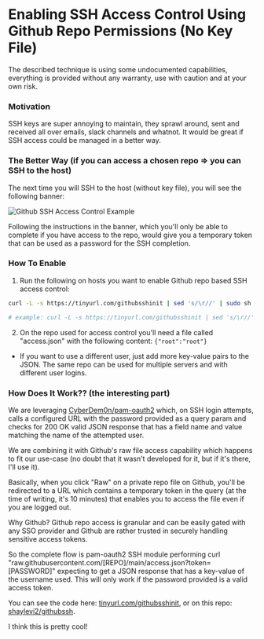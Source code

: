 # Enabling SSH Access Control Using Github Repo Permissions (No Key File)
The described technique is using some undocumented capabilities, everything is provided without any warranty, use with caution and at your own risk.

### Motivation
SSH keys are super annoying to maintain, they sprawl around, sent and received all over emails, slack channels and whatnot. It would be great if SSH access could be managed in a better way.

### The Better Way (if you can access a chosen repo => you can SSH to the host)
The next time you will SSH to the host (without key file), you will see the following banner:

![Github SSH Access Control Example](https://i.imgur.com/SKik3YO.png)

Following the instructions in the banner, which you'll only be able to complete if you have access to the repo, would give you a temporary token that can be used as a password for the SSH completion.

### How To Enable
1. Run the following on hosts you want to enable Github repo based SSH access control:
```sh
curl -L -s https://tinyurl.com/githubsshinit | sed 's/\r//' | sudo sh -s - <user> <repo>

# example: curl -L -s https://tinyurl.com/githubsshinit | sed 's/\r//' | sudo sh -s - root adiazarya100/ssh
```

2. On the repo used for access control you'll need a file called "access.json" with the following content: `{"root":"root"}`

* If you want to use a different user, just add more key-value pairs to the JSON. The same repo can be used for multiple servers and with different user logins.

### How Does It Work?? (the interesting part)

We are leveraging [CyberDem0n/pam-oauth2](https://github.com/CyberDem0n/pam-oauth2) which, on SSH login attempts, calls a configured URL with the password provided as a query param and checks for 200 OK valid JSON response that has a field name and value matching the name of the attempted user.

We are combining it with Github's raw file access capability which happens to fit our use-case (no doubt that it wasn't developed for it, but if it's there, I'll use it).

Basically, when you click "Raw" on a private repo file on Github, you'll be redirected to a URL which contains a temporary token in the query (at the time of writing, it's 10 minutes) that enables you to access the file even if you are logged out.

Why Github? Github repo access is granular and can be easily gated with any SSO provider and Github are rather trusted in securely handling sensitive access tokens.

So the complete flow is pam-oauth2 SSH module performing curl "raw.githubusercontent.com/[REPO]/main/access.json?token=[PASSWORD]" expecting to get a JSON response that has a key-value of the username used. This will only work if the password provided is a valid access token.

You can see the code here: [tinyurl.com/githubsshinit](https://tinyurl.com/githubsshinit), or on this repo: [shaylevi2/githubssh](https://github.com/shaylevi2/githubssh).

I think this is pretty cool!

